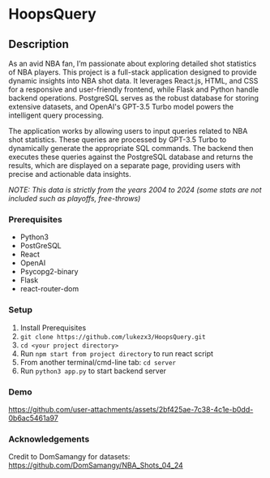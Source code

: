 # HoopsQuery

## Description

As an avid NBA fan, I’m passionate about exploring detailed shot statistics of NBA players. This project is a full-stack application designed to provide dynamic insights into NBA shot data. It leverages React.js, HTML, and CSS for a responsive and user-friendly frontend, while Flask and Python handle backend operations. PostgreSQL serves as the robust database for storing extensive datasets, and OpenAI's GPT-3.5 Turbo model powers the intelligent query processing.

The application works by allowing users to input queries related to NBA shot statistics. These queries are processed by GPT-3.5 Turbo to dynamically generate the appropriate SQL commands. The backend then executes these queries against the PostgreSQL database and returns the results, which are displayed on a separate page, providing users with precise and actionable data insights.

*NOTE: This data is strictly from the years 2004 to 2024 (some stats are not included such as playoffs, free-throws)*

### Prerequisites
- Python3 <br />
- PostGreSQL <br />
- React <br />
- OpenAI <br />
- Psycopg2-binary <br />
- Flask <br />
- react-router-dom <br />

### Setup

1. Install Prerequisites <br />
2. ```git clone https://github.com/lukezx3/HoopsQuery.git``` <br />
3. ```cd <your project directory>``` <br />
4. Run ```npm start from project directory``` to run react script <br />
5. From another terminal/cmd-line tab: ```cd server``` <br />
6. Run ```python3 app.py``` to start backend server <br />

### Demo

https://github.com/user-attachments/assets/2bf425ae-7c38-4c1e-b0dd-0b6ac5461a97

### Acknowledgements

Credit to DomSamangy for datasets: https://github.com/DomSamangy/NBA_Shots_04_24

